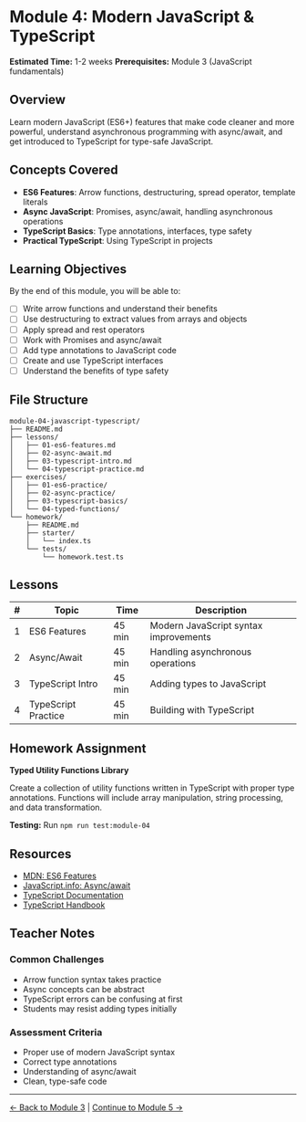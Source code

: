 # Module 4: Modern JavaScript & TypeScript

**Estimated Time:** 1-2 weeks
**Prerequisites:** Module 3 (JavaScript fundamentals)

## Overview

Learn modern JavaScript (ES6+) features that make code cleaner and more powerful, understand asynchronous programming with async/await, and get introduced to TypeScript for type-safe JavaScript.

## Concepts Covered

- **ES6 Features**: Arrow functions, destructuring, spread operator, template literals
- **Async JavaScript**: Promises, async/await, handling asynchronous operations
- **TypeScript Basics**: Type annotations, interfaces, type safety
- **Practical TypeScript**: Using TypeScript in projects

## Learning Objectives

By the end of this module, you will be able to:

- [ ] Write arrow functions and understand their benefits
- [ ] Use destructuring to extract values from arrays and objects
- [ ] Apply spread and rest operators
- [ ] Work with Promises and async/await
- [ ] Add type annotations to JavaScript code
- [ ] Create and use TypeScript interfaces
- [ ] Understand the benefits of type safety

## File Structure

```
module-04-javascript-typescript/
├── README.md
├── lessons/
│   ├── 01-es6-features.md
│   ├── 02-async-await.md
│   ├── 03-typescript-intro.md
│   └── 04-typescript-practice.md
├── exercises/
│   ├── 01-es6-practice/
│   ├── 02-async-practice/
│   ├── 03-typescript-basics/
│   └── 04-typed-functions/
└── homework/
    ├── README.md
    ├── starter/
    │   └── index.ts
    └── tests/
        └── homework.test.ts
```

## Lessons

| # | Topic | Time | Description |
|---|-------|------|-------------|
| 1 | ES6 Features | 45 min | Modern JavaScript syntax improvements |
| 2 | Async/Await | 45 min | Handling asynchronous operations |
| 3 | TypeScript Intro | 45 min | Adding types to JavaScript |
| 4 | TypeScript Practice | 45 min | Building with TypeScript |

## Homework Assignment

**Typed Utility Functions Library**

Create a collection of utility functions written in TypeScript with proper type annotations. Functions will include array manipulation, string processing, and data transformation.

**Testing:** Run `npm run test:module-04`

## Resources

- [MDN: ES6 Features](https://developer.mozilla.org/en-US/docs/Web/JavaScript/New_in_JavaScript/ECMAScript_2015_support_in_Mozilla)
- [JavaScript.info: Async/await](https://javascript.info/async-await)
- [TypeScript Documentation](https://www.typescriptlang.org/docs/)
- [TypeScript Handbook](https://www.typescriptlang.org/docs/handbook/intro.html)

## Teacher Notes

### Common Challenges
- Arrow function syntax takes practice
- Async concepts can be abstract
- TypeScript errors can be confusing at first
- Students may resist adding types initially

### Assessment Criteria
- Proper use of modern JavaScript syntax
- Correct type annotations
- Understanding of async/await
- Clean, type-safe code

---

[← Back to Module 3](../module-03-javascript/README.md) | [Continue to Module 5 →](../module-05-typescript-react/README.md)
